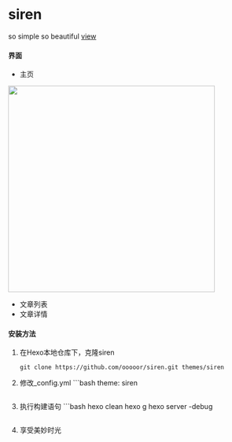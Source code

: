 # siren
so simple so beautiful [view](https://ooooor.github.io/)

#### 界面

- 主页

<img src="https://raw.githubusercontent.com/wiki/ooooor/siren/siren_index.png" width="420"/>

- 文章列表
- 文章详情

#### 安装方法

1. 在Hexo本地仓库下，克隆siren

	```shell
	git clone https://github.com/ooooor/siren.git themes/siren
	```
2. 修改_config.yml
        ```bash
	theme: siren
	```
3. 执行构建语句
        ```bash
        hexo clean
	hexo g
	hexo server -debug
	```
4. 享受美妙时光
